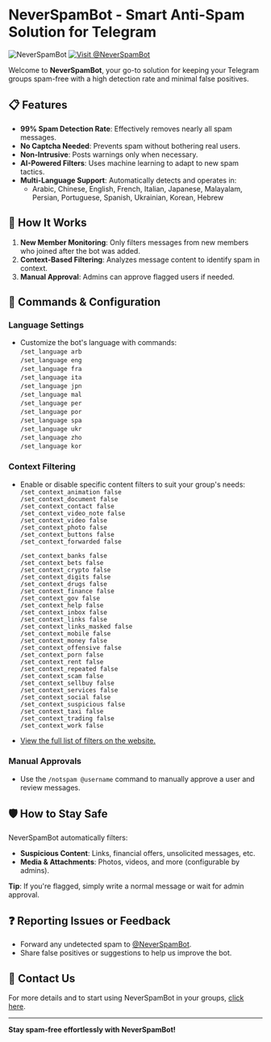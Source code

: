 # NeverSpamBot - Smart Anti-Spam Solution for Telegram

![NeverSpamBot](https://img.shields.io/badge/Telegram-Bot-brightgreen.svg) [![Visit @NeverSpamBot](https://img.shields.io/badge/Contact-@NeverSpamBot-blue.svg)](https://t.me/NeverSpamBot)

Welcome to **NeverSpamBot**, your go-to solution for keeping your Telegram groups spam-free with a high detection rate and minimal false positives.

## 📋 Features
- **99% Spam Detection Rate**: Effectively removes nearly all spam messages.
- **No Captcha Needed**: Prevents spam without bothering real users.
- **Non-Intrusive**: Posts warnings only when necessary.
- **AI-Powered Filters**: Uses machine learning to adapt to new spam tactics.
- **Multi-Language Support**: Automatically detects and operates in:
  - Arabic, Chinese, English, French, Italian, Japanese, Malayalam, Persian, Portuguese, Spanish, Ukrainian, Korean, Hebrew

## 🚀 How It Works
1. **New Member Monitoring**: Only filters messages from new members who joined after the bot was added.
2. **Context-Based Filtering**: Analyzes message content to identify spam in context.
3. **Manual Approval**: Admins can approve flagged users if needed.

## 🔧 Commands & Configuration
### Language Settings
- Customize the bot's language with commands:  
  `/set_language arb`  
  `/set_language eng`  
  `/set_language fra`  
  `/set_language ita`  
  `/set_language jpn`  
  `/set_language mal`  
  `/set_language per`  
  `/set_language por`  
  `/set_language spa`  
  `/set_language ukr`  
  `/set_language zho`  
  `/set_language kor`  

### Context Filtering
- Enable or disable specific content filters to suit your group's needs:  
  `/set_context_animation false`  
  `/set_context_document false`  
  `/set_context_contact false`  
  `/set_context_video_note false`  
  `/set_context_video false`  
  `/set_context_photo false`  
  `/set_context_buttons false`  
  `/set_context_forwarded false`  

  `/set_context_banks false`  
  `/set_context_bets false`  
  `/set_context_crypto false`  
  `/set_context_digits false`  
  `/set_context_drugs false`  
  `/set_context_finance false`  
  `/set_context_gov false`  
  `/set_context_help false`  
  `/set_context_inbox false`  
  `/set_context_links false`  
  `/set_context_links_masked false`  
  `/set_context_mobile false`  
  `/set_context_money false`  
  `/set_context_offensive false`  
  `/set_context_porn false`  
  `/set_context_rent false`  
  `/set_context_repeated false`  
  `/set_context_scam false`  
  `/set_context_sellbuy false`  
  `/set_context_services false`  
  `/set_context_social false`  
  `/set_context_suspicious false`  
  `/set_context_taxi false`  
  `/set_context_trading false`  
  `/set_context_work false`  

- [View the full list of filters on the website.](https://neverspambot.com)

### Manual Approvals
- Use the `/notspam @username` command to manually approve a user and review messages.

## 🛡️ How to Stay Safe
NeverSpamBot automatically filters:
- **Suspicious Content**: Links, financial offers, unsolicited messages, etc.
- **Media & Attachments**: Photos, videos, and more (configurable by admins).

**Tip**: If you're flagged, simply write a normal message or wait for admin approval.

## ❓ Reporting Issues or Feedback
- Forward any undetected spam to [@NeverSpamBot](https://t.me/NeverSpamBot).
- Share false positives or suggestions to help us improve the bot.

## 📲 Contact Us
For more details and to start using NeverSpamBot in your groups, [click here](https://t.me/NeverSpamBot).

---

**Stay spam-free effortlessly with NeverSpamBot!**

